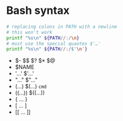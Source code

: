 # Bash syntax

```bash
# replacing colons in PATH with a newline
# this won't work
printf "%s\n" ${PATH//:/\n}
# must use the special quaotes $'…'
printf "%s\n" ${PATH//:/$'\n'}
```



- $- $$ $? $* $@
- $NAME
- '…'    $'…'
- "…"    $"…"
- (…)    $(…)  `cmd`
- ((…))  $((…))
- { … }
- [ … ]
- [[ … ]]
